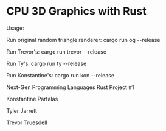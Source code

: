 # CPU 3D Graphics with Rust

Usage:

Run original random triangle renderer:
cargo run og --release

Run Trevor's:
cargo run trevor --release

Run Ty's:
cargo run ty --release

Run Konstantine's:
cargo run kon --release

Next-Gen Programming Languages Rust Project #1

Konstantine Partalas

Tyler Jarrett

Trevor Truesdell
